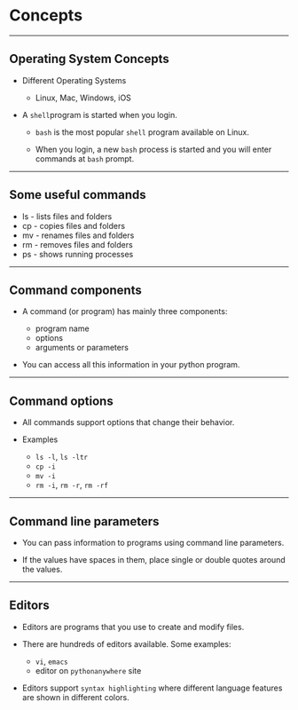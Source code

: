 
# Concepts

---

## Operating System Concepts

- Different Operating Systems
    - Linux, Mac, Windows, iOS

- A `shell`program is started when you login.
    - `bash` is the most popular `shell` program available on Linux.

    - When you login, a new `bash` process is started and you will
      enter commands at `bash` prompt.

---

## Some useful commands

- ls - lists files and folders
- cp - copies files and folders
- mv - renames files and folders
- rm - removes files and folders
- ps - shows running processes

---

## Command components

- A command (or program) has mainly three components:
    - program name
    - options
    - arguments or parameters

- You can access all this information in your python program.

---

## Command options

- All commands support options that change their behavior.

- Examples
    - `ls -l`, `ls -ltr`
    - `cp -i`
    - `mv -i`
    - `rm -i`, `rm -r`, `rm -rf`

---

## Command line parameters

- You can pass information to programs using command line parameters.

- If the values have spaces in them, place single or double quotes
  around the values.

---

## Editors

- Editors are programs that you use to create and modify files. 

- There are hundreds of editors available. Some examples:
    - `vi`, `emacs`
    - editor on `pythonanywhere` site

- Editors support `syntax highlighting` where different language
  features are shown in different colors.





